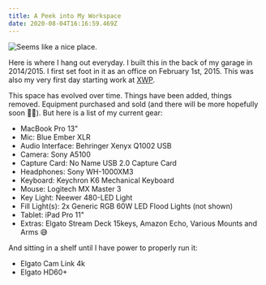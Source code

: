 ```yaml
---
title: A Peek into My Workspace
date: 2020-08-04T16:16:59.469Z
---
```


![Seems like a nice place.](images/a2eade4610ae3d6d869e9f013c5a4fc4b37811de3684c3c0132f2164293d09de.png)  

Here is where I hang out everyday. I built this in the back of my garage in 2014/2015. I first set foot in it as an office on February 1st, 2015. This was also my very first day starting work at [XWP](https://xwp.co).

This space has evolved over time. Things have been added, things removed. Equipment purchased and sold (and there will be more hopefully soon 🤞🏻). But here is a list of my current gear:

* MacBook Pro 13"
* Mic: Blue Ember XLR
* Audio Interface: Behringer Xenyx Q1002 USB
* Camera: Sony A5100
* Capture Card: No Name USB 2.0 Capture Card
* Headphones: Sony WH-1000XM3
* Keyboard: Keychron K6 Mechanical Keyboard
* Mouse: Logitech MX Master 3
* Key Light: Neewer 480-LED Light
* Fill Light(s): 2x Generic RGB 60W LED Flood Lights (not shown)
* Tablet: iPad Pro 11"
* Extras: Elgato Stream Deck 15keys, Amazon Echo, Various Mounts and Arms 😅

And sitting in a shelf until I have power to properly run it:

* Elgato Cam Link 4k
* Elgato HD60+
